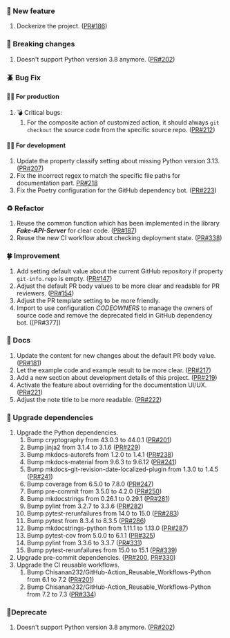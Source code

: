 ### 🎉 New feature

1. Dockerize the project. ([PR#186])

[PR#186]: https://github.com/Chisanan232/PyFake-API-Server-Surveillance/pull/186


### 🔨 Breaking changes

1. Doesn't support Python version 3.8 anymore. ([PR#202])

[PR#202]: https://github.com/Chisanan232/PyFake-API-Server-Surveillance/pull/202


### 🪲 Bug Fix

#### 🙋‍♂️ For production

1. 💣 Critical bugs:
   1. For the composite action of customized action, it should always `git checkout` the source code from the specific 
      source repo. ([PR#212])

[//]: # (2. 🦠 Major bugs:)

[//]: # (   1. The request checking process: &#40;[PR#493]&#41;)

[//]: # (      1. Error messages are incorrect which would deeply mislead developers.)

[//]: # (      2. The parameters data checking cannot work finely with array type parameters.)

[//]: # (   2. It set incorrect customized value at format property with subcommand line `pull`. &#40;[PR#487]&#41;)

[//]: # (   3. Generate incorrect data structure in API response. &#40;[PR#492]&#41;)

[//]: # (3. 🐛 Mirror bugs:)

[//]: # (   1. Command line option `--include-template-config` cannot work under subcommand line `pull`. &#40;[PR#485]&#41;)

[//]: # (   2. Default value cannot be set correctly if it's empty string value. &#40;[PR#484]&#41;)

[PR#212]: https://github.com/Chisanan232/PyFake-API-Server-Surveillance/pull/212


#### 👨‍💻 For development

1. Update the property classify setting about missing Python version 3.13. ([PR#207])
2. Fix the incorrect regex to match the specific file paths for documentation part. [PR#218]
3. Fix the Poetry configuration for the GitHub dependency bot. ([PR#223])

[PR#207]: https://github.com/Chisanan232/PyFake-API-Server-Surveillance/pull/207
[PR#218]: https://github.com/Chisanan232/PyFake-API-Server-Surveillance/pull/218
[PR#223]: https://github.com/Chisanan232/PyFake-API-Server-Surveillance/pull/223


### ♻️ Refactor

1. Reuse the common function which has been implemented in the library **_Fake-API-Server_** for clear code. ([PR#187])
2. Reuse the new CI workflow about checking deployment state. ([PR#338])

[PR#187]: https://github.com/Chisanan232/PyFake-API-Server-Surveillance/pull/187
[PR#338]: https://github.com/Chisanan232/PyFake-API-Server-Surveillance/pull/338


### 🍀 Improvement

1. Add setting default value about the current GitHub repository if property `git-info.repo` is empty. ([PR#147])
2. Adjust the default PR body values to be more clear and readable for PR reviewers. ([PR#154])
3. Adjust the PR template setting to be more friendly.
4. Import to use configuration *CODEOWNERS* to manage the owners of source code and remove the deprecated field in GitHub dependency bot. ([PR#377])

[PR#147]: https://github.com/Chisanan232/PyFake-API-Server-Surveillance/pull/147
[PR#154]: https://github.com/Chisanan232/PyFake-API-Server-Surveillance/pull/154
[PR#220]: https://github.com/Chisanan232/PyFake-API-Server-Surveillance/pull/220
[PR#337]: https://github.com/Chisanan232/PyFake-API-Server-Surveillance/pull/337


### 📑 Docs

1. Update the content for new changes about the default PR body value. ([PR#181])
2. Let the example code and example result to be more clear. ([PR#217])
3. Add a new section about development details of this project. ([PR#219])
4. Activate the feature about overriding for the documentation UI/UX. ([PR#221])
5. Adjust the note title to be more readable. ([PR#222])

[PR#181]: https://github.com/Chisanan232/PyFake-API-Server-Surveillance/pull/181
[PR#217]: https://github.com/Chisanan232/PyFake-API-Server-Surveillance/pull/217
[PR#219]: https://github.com/Chisanan232/PyFake-API-Server-Surveillance/pull/219
[PR#221]: https://github.com/Chisanan232/PyFake-API-Server-Surveillance/pull/221
[PR#222]: https://github.com/Chisanan232/PyFake-API-Server-Surveillance/pull/222


### 🤖 Upgrade dependencies

1. Upgrade the Python dependencies.
   1. Bump cryptography from 43.0.3 to 44.0.1 ([PR#201])
   2. Bump jinja2 from 3.1.4 to 3.1.6 ([PR#229])
   3. Bump mkdocs-autorefs from 1.2.0 to 1.4.1 ([PR#238])
   4. Bump mkdocs-material from 9.6.3 to 9.6.12 ([PR#241])
   5. Bump mkdocs-git-revision-date-localized-plugin from 1.3.0 to 1.4.5 ([PR#241])
   6. Bump coverage from 6.5.0 to 7.8.0 ([PR#247])
   7. Bump pre-commit from 3.5.0 to 4.2.0 ([PR#250])
   8. Bump mkdocstrings from 0.26.1 to 0.29.1 ([PR#281])
   9. Bump pylint from 3.2.7 to 3.3.6 ([PR#282])
   10. Bump pytest-rerunfailures from 14.0 to 15.0 ([PR#283])
   11. Bump pytest from 8.3.4 to 8.3.5 ([PR#286])
   12. Bump mkdocstrings-python from 1.11.1 to 1.13.0 ([PR#287])
   13. Bump pytest-cov from 5.0.0 to 6.1.1 ([PR#325])
   14. Bump pylint from 3.3.6 to 3.3.7 ([PR#331])
   15. Bump pytest-rerunfailures from 15.0 to 15.1 ([PR#339])
2. Upgrade pre-commit dependencies. ([PR#200], [PR#330])
3. Upgrade the CI reusable workflows.
   1. Bump Chisanan232/GitHub-Action_Reusable_Workflows-Python from 6.1 to 7.2 ([PR#201])
   2. Bump Chisanan232/GitHub-Action_Reusable_Workflows-Python from 7.2 to 7.3 ([PR#334])

[PR#200]: https://github.com/Chisanan232/PyFake-API-Server-Surveillance/pull/200
[PR#201]: https://github.com/Chisanan232/PyFake-API-Server-Surveillance/pull/201
[PR#228]: https://github.com/Chisanan232/PyFake-API-Server-Surveillance/pull/228
[PR#229]: https://github.com/Chisanan232/PyFake-API-Server-Surveillance/pull/229
[PR#238]: https://github.com/Chisanan232/PyFake-API-Server-Surveillance/pull/238
[PR#241]: https://github.com/Chisanan232/PyFake-API-Server-Surveillance/pull/241
[PR#244]: https://github.com/Chisanan232/PyFake-API-Server-Surveillance/pull/244
[PR#247]: https://github.com/Chisanan232/PyFake-API-Server-Surveillance/pull/247
[PR#250]: https://github.com/Chisanan232/PyFake-API-Server-Surveillance/pull/250
[PR#281]: https://github.com/Chisanan232/PyFake-API-Server-Surveillance/pull/281
[PR#282]: https://github.com/Chisanan232/PyFake-API-Server-Surveillance/pull/282
[PR#283]: https://github.com/Chisanan232/PyFake-API-Server-Surveillance/pull/283
[PR#286]: https://github.com/Chisanan232/PyFake-API-Server-Surveillance/pull/286
[PR#287]: https://github.com/Chisanan232/PyFake-API-Server-Surveillance/pull/287
[PR#325]: https://github.com/Chisanan232/PyFake-API-Server-Surveillance/pull/325
[PR#330]: https://github.com/Chisanan232/PyFake-API-Server-Surveillance/pull/330
[PR#331]: https://github.com/Chisanan232/PyFake-API-Server-Surveillance/pull/331
[PR#334]: https://github.com/Chisanan232/PyFake-API-Server-Surveillance/pull/334
[PR#339]: https://github.com/Chisanan232/PyFake-API-Server-Surveillance/pull/339


### 🚮Deprecate

1. Doesn't support Python version 3.8 anymore. ([PR#202])

[PR#202]: https://github.com/Chisanan232/PyFake-API-Server-Surveillance/pull/202
